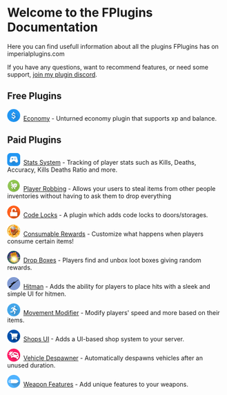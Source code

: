 # Welcome to the FPlugins Documentation

Here you can find usefull information about all the plugins FPlugins has on imperialplugins.com

If you have any questions, want to recommend features, or need some support, [join my plugin discord](https://discord.gg/bNMKHPa).

## Free Plugins

<img src="/assets/images/plugins/economy/logo.png" width="30" style="vertical-align: bottom;margin-right: 0.25em; border-radius: 50%"/> [Economy](/plugins/economy/) -
Unturned economy plugin that supports xp and balance.

## Paid Plugins

<img src="/assets/images/plugins/stats-system/logo.png" width="30" style="vertical-align: bottom;margin-right: 0.25em;"/> [Stats System](/plugins/stats-system/) -
Tracking of player stats such as Kills, Deaths, Accuracy, Kills Deaths Ratio and more.

<img src="/assets/images/plugins/player-robbing/logo.png" width="30" style="vertical-align: bottom;margin-right: 0.25em;"/> [Player Robbing](/plugins/player-robbing/) -
Allows your users to steal items from other people inventories without having to ask them to drop everything

<img src="/assets/images/plugins/code-locks/logo.png" width="30" style="vertical-align: bottom;margin-right: 0.25em;"/> [Code Locks](/plugins/code-locks/) -
A plugin which adds code locks to doors/storages.

<img src="/assets/images/plugins/consumable-rewards/logo.png" width="30" style="vertical-align: bottom;margin-right: 0.25em;"/> [Consumable Rewards](/plugins/consumable-rewards/) -
Customize what happens when players consume certain items!

<img src="/assets/images/plugins/dropboxes/logo.png" width="30" style="vertical-align: bottom;margin-right: 0.25em;"/> [Drop Boxes](/plugins/dropboxes/) -
Players find and unbox loot boxes giving random rewards.

<img src="/assets/images/plugins/hitman/logo.png" width="30" style="vertical-align: bottom;margin-right: 0.25em;"/> [Hitman](/plugins/hitman/) -
Adds the ability for players to place hits with a sleek and simple UI for hitmen.

<img src="/assets/images/plugins/movement-modifier/logo.png" width="30" style="vertical-align: bottom;margin-right: 0.25em;"/> [Movement Modifier](/plugins/movement-modifier/) -
Modify players' speed and more based on their items.

<img src="/assets/images/plugins/shops-ui/logo.png" width="30" style="vertical-align: bottom;margin-right: 0.25em;"/> [Shops UI](/plugins/shops-ui/) -
Adds a UI-based shop system to your server.

<img src="/assets/images/plugins/vehicle-despawner/logo.png" width="30" style="vertical-align: bottom;margin-right: 0.25em;"/> [Vehicle Despawner](/plugins/vehicle-despawner/) -
Automatically despawns vehicles after an unused duration.

<img src="/assets/images/plugins/weapon-features/logo.png" width="30" style="vertical-align: bottom;margin-right: 0.25em;"/> [Weapon Features](/plugins/weapon-features/) -
Add unique features to your weapons.
